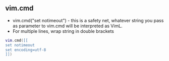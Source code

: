 ## vim.cmd

- vim.cmd("set notimeout") - this is a safety net, whatever string you pass as parameter to vim.cmd will be interpreted as VimL.
- For multiple lines, wrap string in double brackets

```lua
vim.cmd([[
set notimeout
set encoding=utf-8
]])
```
